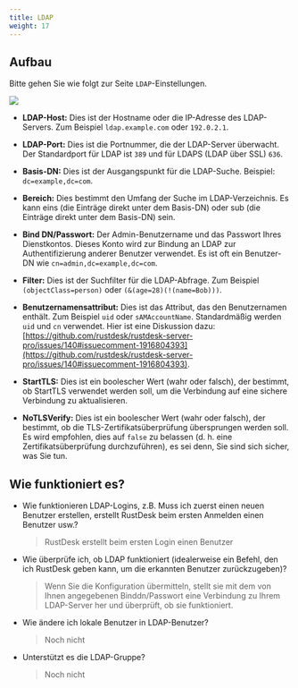 ```yaml
---
title: LDAP
weight: 17
---
```


## Aufbau
Bitte gehen Sie wie folgt zur Seite `LDAP`-Einstellungen.

![](/docs/en/self-host/rustdesk-server-pro/ldap/images/ldap.png)

- **LDAP-Host:** Dies ist der Hostname oder die IP-Adresse des LDAP-Servers. Zum Beispiel `ldap.example.com` oder `192.0.2.1`.

- **LDAP-Port:** Dies ist die Portnummer, die der LDAP-Server überwacht. Der Standardport für LDAP ist `389` und für LDAPS (LDAP über SSL) `636`.

- **Basis-DN:** Dies ist der Ausgangspunkt für die LDAP-Suche. Beispiel: `dc=example,dc=com`.

- **Bereich:** Dies bestimmt den Umfang der Suche im LDAP-Verzeichnis. Es kann eins (die Einträge direkt unter dem Basis-DN) oder sub (die Einträge direkt unter dem Basis-DN) sein.

- **Bind DN/Passwort:** Der Admin-Benutzername und das Passwort Ihres Dienstkontos. Dieses Konto wird zur Bindung an LDAP zur Authentifizierung anderer Benutzer verwendet. Es ist oft ein Benutzer-DN wie `cn=admin,dc=example,dc=com`.

- **Filter:** Dies ist der Suchfilter für die LDAP-Abfrage. Zum Beispiel `(objectClass=person)` oder `(&(age=28)(!(name=Bob)))`.

- **Benutzernamensattribut:** Dies ist das Attribut, das den Benutzernamen enthält. Zum Beispiel `uid` oder `sAMAccountName`. Standardmäßig werden `uid` und `cn` verwendet. Hier ist eine Diskussion dazu: [https://github.com/rustdesk/rustdesk-server-pro/issues/140#issuecomment-1916804393](https://github.com/rustdesk/rustdesk-server-pro/issues/140#issuecomment-1916804393).

- **StartTLS:** Dies ist ein boolescher Wert (wahr oder falsch), der bestimmt, ob StartTLS verwendet werden soll, um die Verbindung auf eine sichere Verbindung zu aktualisieren.

- **NoTLSVerify:** Dies ist ein boolescher Wert (wahr oder falsch), der bestimmt, ob die TLS-Zertifikatsüberprüfung übersprungen werden soll. Es wird empfohlen, dies auf `false` zu belassen (d. h. eine Zertifikatsüberprüfung durchzuführen), es sei denn, Sie sind sich sicher, was Sie tun.

## Wie funktioniert es?
- Wie funktionieren LDAP-Logins, z.B. Muss ich zuerst einen neuen Benutzer erstellen, erstellt RustDesk beim ersten Anmelden einen Benutzer usw.?
   > RustDesk erstellt beim ersten Login einen Benutzer
- Wie überprüfe ich, ob LDAP funktioniert (idealerweise ein Befehl, den ich RustDesk geben kann, um die erkannten Benutzer zurückzugeben)?
   > Wenn Sie die Konfiguration übermitteln, stellt sie mit dem von Ihnen angegebenen Binddn/Passwort eine Verbindung zu Ihrem LDAP-Server her und überprüft, ob sie funktioniert.
- Wie ändere ich lokale Benutzer in LDAP-Benutzer?
   > Noch nicht
- Unterstützt es die LDAP-Gruppe?
   > Noch nicht
